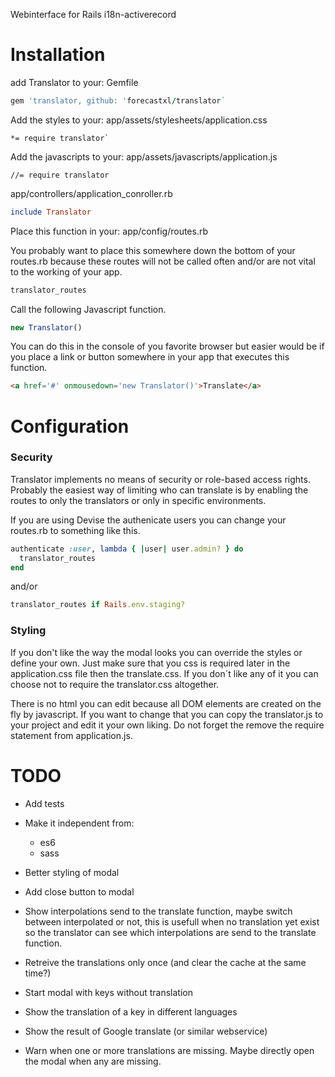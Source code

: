Webinterface for Rails i18n-activerecord

# Installation

add Translator to your: Gemfile

```ruby
gem 'translator, github: 'forecastxl/translator`
```

Add the styles to your: app/assets/stylesheets/application.css

```
*= require translator`
```

Add the javascripts to your: app/assets/javascripts/application.js

```
//= require translator
```

app/controllers/application_conroller.rb

```ruby
include Translator
```

Place this function in your: app/config/routes.rb

You probably want to place this somewhere down the bottom of your routes.rb because these routes will not be called often and/or are not vital to the working of your app.

```ruby
translator_routes
```

Call the following Javascript function.

```javascript
new Translator()
```

You can do this in the console of you favorite browser but easier would be if you place a link or button somewhere in your app that executes this function.

```html
<a href='#' onmousedown='new Translator()'>Translate</a>
```

# Configuration

### Security

Translator implements no means of security or role-based access rights. Probably the easiest way of limiting who can translate is by enabling the routes to only the translators or only in specific environments.

If you are using Devise the authenicate users you can change your routes.rb to something like this.

```ruby
authenticate :user, lambda { |user| user.admin? } do
  translator_routes
end
```

and/or

```ruby
translator_routes if Rails.env.staging?
```

### Styling

If you don't like the way the modal looks you can override the styles or define your own. Just make sure that you css is required later in the application.css file then the translate.css. If you don´t like any of it you can choose not to require the translator.css altogether.

There is no html you can edit because all DOM elements are created on the fly by javascript. If you want to
change that you can copy the translator.js to your project and edit it your own liking. Do not forget the remove the require statement from application.js.

# TODO
  - Add tests
  - Make it independent from:
    - es6
    - sass
  - Better styling of modal
  - Add close button to modal
  - Show interpolations send to the translate function, maybe switch between interpolated or not,
    this is usefull when no translation yet exist so the translator can see which interpolations are
    send to the translate function.
  - Retreive the translations only once (and clear the cache at the same time?)

  - Start modal with keys without translation
  - Show the translation of a key in different languages
  - Show the result of Google translate (or similar webservice)
  - Warn when one or more translations are missing. Maybe directly open the modal when any are missing.
